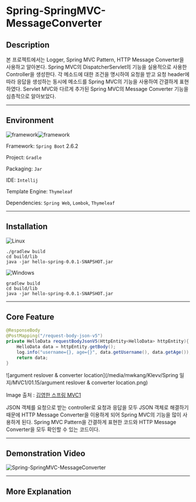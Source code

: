 # Spring-SpringMVC-MessageConverter


## Description

본 프로젝트에서는 Logger, Spring MVC Pattern, HTTP Message Converter을 사용하고 알아본다. Spring MVC의 DispatcherServlet의 기능을 실용적으로 사용한 Controller을 생성한다. 각 메소드에 대한 조건을 명시하여 요청을 받고 요청 header에 따라 응답을 생성하는 동시에 메소드를 Spring MVC의 기능을 사용하여 간결하게 표현하였다. Servlet MVC와 다르게 추가된 Spring MVC의 Message Converter 기능을 심층적으로 알아보았다.



------



## Environment

<img alt="framework" src ="https://img.shields.io/badge/Framework-SpringBoot-green"/><img alt="framework" src ="https://img.shields.io/badge/Language-java-b07219"/> 

Framework: `Spring Boot` 2.6.2

Project: `Gradle`

Packaging: `Jar` 

IDE: `Intellij`

Template Engine: `Thymeleaf`

Dependencies: `Spring Web`, `Lombok`, `Thymeleaf`



------



## Installation

![Linux](https://img.shields.io/badge/Linux-FCC624?style=for-the-badge&logo=linux&logoColor=black) 

```
./gradlew build
cd build/lib
java -jar hello-spring-0.0.1-SNAPSHOT.jar
```



![Windows](https://img.shields.io/badge/Windows-0078D6?style=for-the-badge&logo=windows&logoColor=white) 

```
gradlew build
cd build/lib
java -jar hello-spring-0.0.1-SNAPSHOT.jar
```



------



## Core Feature

```java
@ResponseBody
@PostMapping("/request-body-json-v5")
private HelloData requestBodyJsonV5(HttpEntity<HelloData> httpEntity){
    HelloData data = httpEntity.getBody();
    log.info("username={}, age={}", data.getUsername(), data.getAge());
    return data;
}
```

![argument reslover & converter location](/media/mwkang/Klevv/Spring 일지/MVC1/01.15/argument reslover & converter location.png)

Image 출처 : [김영한 스프링 MVC1](https://www.inflearn.com/course/%EC%8A%A4%ED%94%84%EB%A7%81-mvc-1)



JSON 객체를 요청으로 받는 controller로 요청과 응답을 모두 JSON 객체로 해결하기 때문에 HTTP Message Converter을 이용하게 되어 Spring MVC의 기능을 많이 사용하게 된다.  Spring MVC Pattern을 간결하게 표현한 코드와 HTTP Message Converter을 모두 확인할 수 있는 코드이다.



------



## Demonstration Video

![Spring-SpringMVC-MessageConverter](/home/mwkang/Downloads/Spring-SpringMVC-MessageConverter.gif)



------



## More Explanation
